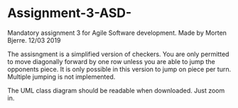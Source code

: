 # Assignment-3-ASD-
Mandatory assignment 3 for Agile Software development.
Made by Morten Bjerre.
12/03 2019

The assisngment is a simplified version of checkers. 
You are only permitted to move diagonally forward by one row unless you are able to jump the opponents piece.
It is only possible in this version to jump on piece per turn. Multiple jumping is not implemented. 

The UML class diagram should be readable when downloaded. Just zoom in. 
